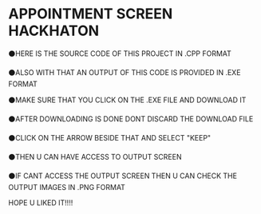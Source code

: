# APPOINTMENT SCREEN HACKHATON

   ⚫HERE IS THE SOURCE CODE OF THIS PROJECT IN .CPP FORMAT
   
   ⚫ALSO WITH THAT AN OUTPUT OF THIS CODE IS PROVIDED IN .EXE FORMAT
   
   ⚫MAKE SURE THAT YOU CLICK ON THE .EXE FILE AND DOWNLOAD IT
   
   ⚫AFTER DOWNLOADING IS DONE DONT DISCARD THE DOWNLOAD FILE
   
   ⚫CLICK ON THE ARROW BESIDE THAT AND SELECT "KEEP"
   
   ⚫THEN U CAN HAVE ACCESS TO OUTPUT SCREEN
   
   ⚫IF CANT ACCESS THE OUTPUT SCREEN THEN U CAN CHECK THE OUTPUT IMAGES IN .PNG FORMAT
   
   HOPE U LIKED IT!!!!
